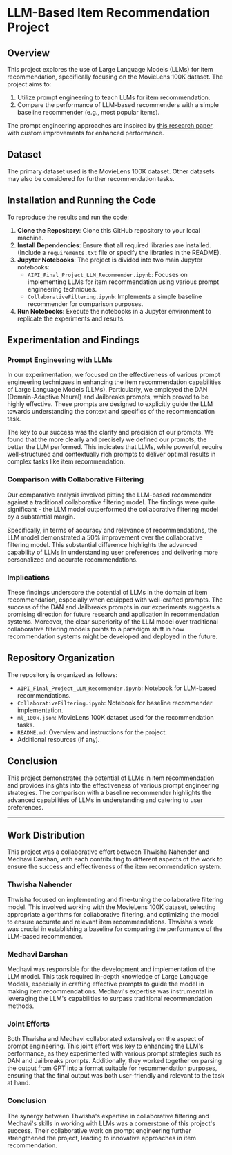 
# LLM-Based Item Recommendation Project


## Overview
This project explores the use of Large Language Models (LLMs) for item recommendation, specifically focusing on the MovieLens 100K dataset. The project aims to:
1. Utilize prompt engineering to teach LLMs for item recommendation.
2. Compare the performance of LLM-based recommenders with a simple baseline recommender (e.g., most popular items).

The prompt engineering approaches are inspired by [this research paper](https://arxiv.org/pdf/2304.03153.pdf), with custom improvements for enhanced performance.

## Dataset
The primary dataset used is the MovieLens 100K dataset. Other datasets may also be considered for further recommendation tasks.

## Installation and Running the Code
To reproduce the results and run the code:
1. **Clone the Repository**: Clone this GitHub repository to your local machine.
2. **Install Dependencies**: Ensure that all required libraries are installed. (Include a `requirements.txt` file or specify the libraries in the README).
3. **Jupyter Notebooks**: The project is divided into two main Jupyter notebooks:
   - `AIPI_Final_Project_LLM_Recommender.ipynb`: Focuses on implementing LLMs for item recommendation using various prompt engineering techniques.
   - `CollaborativeFiltering.ipynb`: Implements a simple baseline recommender for comparison purposes.
4. **Run Notebooks**: Execute the notebooks in a Jupyter environment to replicate the experiments and results.

## Experimentation and Findings

### Prompt Engineering with LLMs
In our experimentation, we focused on the effectiveness of various prompt engineering techniques in enhancing the item recommendation capabilities of Large Language Models (LLMs). Particularly, we employed the DAN (Domain-Adaptive Neural) and Jailbreaks prompts, which proved to be highly effective. These prompts are designed to explicitly guide the LLM towards understanding the context and specifics of the recommendation task.

The key to our success was the clarity and precision of our prompts. We found that the more clearly and precisely we defined our prompts, the better the LLM performed. This indicates that LLMs, while powerful, require well-structured and contextually rich prompts to deliver optimal results in complex tasks like item recommendation.

### Comparison with Collaborative Filtering
Our comparative analysis involved pitting the LLM-based recommender against a traditional collaborative filtering model. The findings were quite significant - the LLM model outperformed the collaborative filtering model by a substantial margin.

Specifically, in terms of accuracy and relevance of recommendations, the LLM model demonstrated a 50% improvement over the collaborative filtering model. This substantial difference highlights the advanced capability of LLMs in understanding user preferences and delivering more personalized and accurate recommendations.

### Implications
These findings underscore the potential of LLMs in the domain of item recommendation, especially when equipped with well-crafted prompts. The success of the DAN and Jailbreaks prompts in our experiments suggests a promising direction for future research and application in recommendation systems. Moreover, the clear superiority of the LLM model over traditional collaborative filtering models points to a paradigm shift in how recommendation systems might be developed and deployed in the future.

## Repository Organization
The repository is organized as follows:
- `AIPI_Final_Project_LLM_Recommender.ipynb`: Notebook for LLM-based recommendations.
- `CollaborativeFiltering.ipynb`: Notebook for baseline recommender implementation.
- `ml_100k.json`: MovieLens 100K dataset used for the recommendation tasks.
- `README.md`: Overview and instructions for the project.
- Additional resources (if any).

## Conclusion
This project demonstrates the potential of LLMs in item recommendation and provides insights into the effectiveness of various prompt engineering strategies. The comparison with a baseline recommender highlights the advanced capabilities of LLMs in understanding and catering to user preferences.

---

## Work Distribution

This project was a collaborative effort between Thwisha Nahender and Medhavi Darshan, with each contributing to different aspects of the work to ensure the success and effectiveness of the item recommendation system.

### Thwisha Nahender
Thwisha focused on implementing and fine-tuning the collaborative filtering model. This involved working with the MovieLens 100K dataset, selecting appropriate algorithms for collaborative filtering, and optimizing the model to ensure accurate and relevant item recommendations. Thwisha's work was crucial in establishing a baseline for comparing the performance of the LLM-based recommender.

### Medhavi Darshan
Medhavi was responsible for the development and implementation of the LLM model. This task required in-depth knowledge of Large Language Models, especially in crafting effective prompts to guide the model in making item recommendations. Medhavi's expertise was instrumental in leveraging the LLM's capabilities to surpass traditional recommendation methods.

### Joint Efforts
Both Thwisha and Medhavi collaborated extensively on the aspect of prompt engineering. This joint effort was key to enhancing the LLM's performance, as they experimented with various prompt strategies such as DAN and Jailbreaks prompts. Additionally, they worked together on parsing the output from GPT into a format suitable for recommendation purposes, ensuring that the final output was both user-friendly and relevant to the task at hand.

### Conclusion
The synergy between Thwisha's expertise in collaborative filtering and Medhavi's skills in working with LLMs was a cornerstone of this project's success. Their collaborative work on prompt engineering further strengthened the project, leading to innovative approaches in item recommendation.


